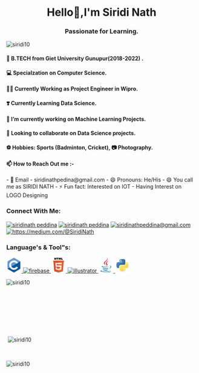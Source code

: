 <h1 align="center">Hello👋,<b>I'm Siridi Nath</b></h1>
<h3 align="center">Passionate for Learning.</h3>
<p align="left"> <img src="https://komarev.com/ghpvc/?username=siridi10&label=Profile%20views&color=0e75b6&style=flat" alt="siridi10" /> </p>
<h4 align="left"> 🔭 B.TECH from Giet University Gunupur(2018-2022) .</h4>
<h4 align="left"> 💻 Specialzation on Computer Science.</h4>
<h4 align="left"> 🧑‍💼 Currently Working as Project Engineer in Wipro.</h4>
<h4 align="left"> ❣️ Currently Learning Data Science.</h4>
<h4 align="left">🌈 I’m currently working on Machine Learning Projects.</h4>
<h4 align="left">👯 Looking to collaborate on Data Science projects.</h4>
<h4 align="left">⚽️ Hobbies: Sports (Badminton, Cricket), 📷 Photography.</h4>
<h4 align="left">📫 How to Reach Out me :-</h4>
- 📩 Email - siridinathpedina@gmail.com
<!-- - <p align="left">
<a href="https://linkedin.com/in/siridinath-peddina" target="blank"><img align="center" src="https://cdn.svgporn.com/logos/linkedin-icon.svg" alt="siridinath peddina" height="30" width="40" /></a> -->
- 😄 Pronouns: He/His
- 😄 You call me as SIRIDI NATH
- ⚡ Fun fact: Interested on IOT
- Having Interest on LOGO Designing

<h3 align="left"><b>Connect With Me:</b></h3>
<p align="left">
<a href="https://linkedin.com/in/siridinath-peddina" target="blank"><img align="center" src="https://cdn.svgporn.com/logos/linkedin-icon.svg" alt="siridinath peddina" height="30" width="40" /></a>
 <a href="https://twitter.com/in/siridinath-peddina" target="blank"><img align="center" src="https://cdn.svgporn.com/logos/twitter.svg" alt="siridinath peddina" height="30" width="40" /></a>
 <a href="https://gmail.com/in/siridinathpeddina@gmail.com" target="blank"><img align="center" src="https://cdn.svgporn.com/logos/google-gmail.svg" alt="siridinathpeddina@gmail.com" height="30" width="40" /></a>
 <a href="https://medium.com/@SiridiNath" target="blank"><img align="center" src="https://cdn.svgporn.com/logos/medium.svg" alt="https://medium.com/@SiridiNath" height="30" width="40" /></a>
</p>
<h3 align="left">Language's & Tool"s:</h3>
<p align="left"> <a href="https://www.cprogramming.com/" target="_blank"> <img src="https://raw.githubusercontent.com/devicons/devicon/master/icons/c/c-original.svg" alt="c" width="40" height="40"/> </a> <a href="https://firebase.google.com/" target="_blank"> <img src="https://www.vectorlogo.zone/logos/firebase/firebase-icon.svg" alt="firebase" width="40" height="40"/> </a> <a href="https://www.w3.org/html/" target="_blank"> <img src="https://raw.githubusercontent.com/devicons/devicon/master/icons/html5/html5-original-wordmark.svg" alt="html5" width="40" height="40"/> </a> <a href="https://www.adobe.com/in/products/illustrator.html" target="_blank"> <img src="https://www.vectorlogo.zone/logos/adobe_illustrator/adobe_illustrator-icon.svg" alt="illustrator" width="40" height="40"/> </a> <a href="https://www.java.com" target="_blank"> <img src="https://raw.githubusercontent.com/devicons/devicon/master/icons/java/java-original.svg" alt="java" width="40" height="40"/> </a> <a href="https://www.oracle.com/" target="_blank"> <a href="https://www.python.org" target="_blank"> <img src="https://raw.githubusercontent.com/devicons/devicon/master/icons/python/python-original.svg" alt="python" width="40" height="40"/> </a> </p>
<p><img align="left" src="https://github-readme-stats.vercel.app/api/top-langs?username=siridi10&hide_border=true&theme=vision-friendly-dark" alt="siridi10" /></p><br><br><br><br><br><br>
<br><br>
<p>&nbsp;<img align="center" src="https://github-readme-stats.vercel.app/api?username=siridi10&show_icons=true&theme=radical" alt="siridi10" /></p><br>
<p><img align="center" src="https://github-readme-streak-stats.herokuapp.com/?user=siridi10&hide_border=true&theme=vision-friendly-dark" alt="siridi10" /></p>


